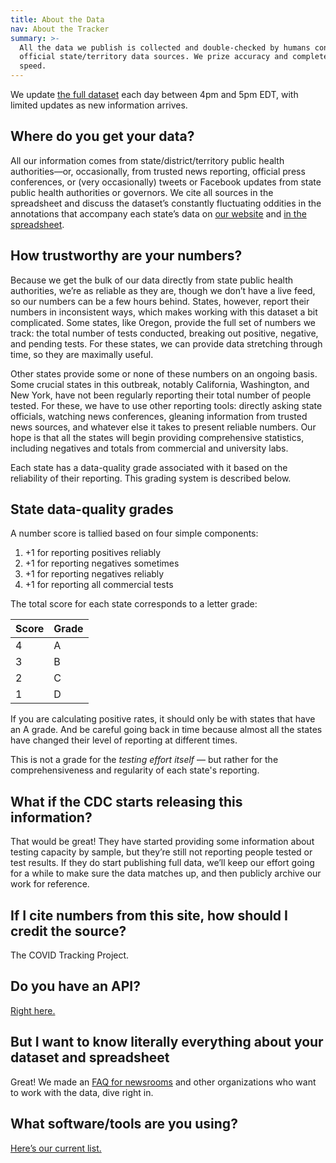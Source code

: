 ```yaml
---
title: About the Data
nav: About the Tracker
summary: >-
  All the data we publish is collected and double-checked by humans consulting
  official state/territory data sources. We prize accuracy and completeness over
  speed.
---
```

We update [the full dataset](/data/) each day between 4pm and 5pm EDT, with limited updates as new information arrives.

## Where do you get your data?

All our information comes from state/district/territory public health authorities—or, occasionally, from trusted news reporting, official press conferences, or (very occasionally) tweets or Facebook updates from state public health authorities or governors. We cite all sources in the spreadsheet and discuss the dataset’s constantly fluctuating oddities in the annotations that accompany each state’s data on [our website](/data/) and [in the spreadsheet](https://docs.google.com/spreadsheets/u/2/d/e/2PACX-1vRwAqp96T9sYYq2-i7Tj0pvTf6XVHjDSMIKBdZHXiCGGdNC0ypEU9NbngS8mxea55JuCFuua1MUeOj5/pubhtml#).

## How trustworthy are your numbers?

Because we get the bulk of our data directly from state public health authorities, we’re as reliable as they are, though we don’t have a live feed, so our numbers can be a few hours behind. States, however, report their numbers in inconsistent ways, which makes working with this dataset a bit complicated. Some states, like Oregon, provide the full set of numbers we track: the total number of tests conducted, breaking out positive, negative, and pending tests. For these states, we can provide data stretching through time, so they are maximally useful.

Other states provide some or none of these numbers on an ongoing basis. Some crucial states in this outbreak, notably California, Washington, and New York, have not been regularly reporting their total number of people tested. For these, we have to use other reporting tools: directly asking state officials, watching news conferences, gleaning information from trusted news sources, and whatever else it takes to present reliable numbers. Our hope is that all the states will begin providing comprehensive statistics, including negatives and totals from commercial and university labs.

Each state has a data-quality grade associated with it based on the reliability of their reporting. This grading system is described below.

<h2 id="data-quality-grade">State data-quality grades</h2>

A number score is tallied based on four simple components:

1. +1 for reporting positives reliably
2. +1 for reporting negatives sometimes
3. +1 for reporting negatives reliably
4. +1 for reporting all commercial tests

The total score for each state corresponds to a letter grade:


<table style="width: 200px;">
  <thead>
    <tr>
      <th>Score</th>
      <th>Grade</th>
    </tr>
  </thead>
  <tbody>
    <tr>
      <td>4</td>
      <td>A</td>
    </tr>
    <tr>
      <td>3</td>
      <td>B</td>
    </tr>
    <tr>
      <td>2</td>
      <td>C</td>
    </tr>
    <tr>
      <td>1</td>
      <td>D</td>
    </tr>
  </tbody>
</table>

If you are calculating positive rates, it should only be with states that have an A grade. And be careful going back in time because almost all the states have changed their level of reporting at different times.

This is not a grade for the _testing effort itself_ — but rather for the comprehensiveness and regularity of each state's reporting.

## What if the CDC starts releasing this information?

That would be great! They have started providing some information about testing capacity by sample, but they’re still not reporting people tested or test results. If they do start publishing full data, we’ll keep our effort going for a while to make sure the data matches up, and then publicly archive our work for reference.

## If I cite numbers from this site, how should I credit the source?

The COVID Tracking Project.

## Do you have an API?

[Right here.](/api)

## But I want to know literally everything about your dataset and spreadsheet

Great! We made an [FAQ for newsrooms](/newsroom-expert-faq/) and other organizations who want to work with the data, dive right in.

## What software/tools are you using?

[Here’s our current list.](/software)
